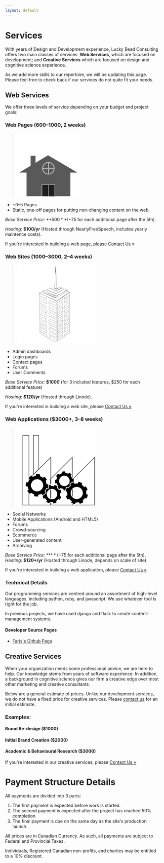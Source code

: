 ```yaml
---
layout: default
---
```

# Services

With years of Design and Development experience, Lucky Bead Consulting offers
two main classes of services: **Web Services**, which are focused on
development; and  **Creative Services** which are focused on design and
cognitive science experience. 

As we add more skills to our repertoire, we will be updating this page. Please
feel free to check back if our services do not quite fit your needs.

## Web Services
We offer three levels of service depending on your budget and project goals:

### Web Pages ($600–$1000, 2 weeks)
> ![Web Page Icon (A House)](/static/img/pricing/page.png)

* ~0–5 Pages
* Static, one-off pages for putting non-changing content on the web.

*Base Service Price:* **$500** (+$75 for each additional page after the 5th).

*Hosting:* **$100/yr** (Hosted through NearlyFreeSpeech, includes yearly maintence costs).

If you're interested in building a web page, please [Contact Us &raquo;](/contact/?ref=page)

### Web Sites ($1000–$3000, 2–4 weeks)
> ![Web Site Icon (A Commercial Office)](/static/img/pricing/site.png)

* Admin dashboards
* Login pages
* Contact pages
* Forums
* User Comments

*Base Service Price:* **$1000** (for 3 included features, $250 for each
additional feature)

*Hosting:* **$120/yr** (Hosted through Linode).

If you're interested in building a web site, please [Contact Us &raquo;](/contact/?ref=sites)

### Web Applications ($3000+, 3–8 weeks)
> ![Web Application Icon (An Industrial Factory with some gears)](/static/img/pricing/app.png)
* Social Networks
* Mobile Applications (Android and HTML5)
* Forums
* Crowd-sourcing
* Ecommerce
* User-generated content
* Archiving

*Base Service Price:* **$** (+$75 for each additional page after the 5th).
*Hosting:* **$120+/yr** (Hosted through Linode, depends on scale of site).

If you're interested in building a web application, please [Contact Us &raquo;](/contact/?ref=app)

### Technical Details
Our programming services are centred around an assortment of high-level
languages, including python, ruby, and javascript. We use whatever tool is
right for the job. 

In previous projects, we have used django and flask to create
content-management systems. 

#### Developer Source Pages
* [Faris's Github Page](https://github.com/octaflop)

## Creative Services
When your organization needs some professional advice, we are here to help. Our
knowledge stems from years of software experience. In addition, a background in
cognitive science gives our firm a creative edge over most other marketing and
creative consultants.

Below are a general estimate of prices. Unlike our development services, we do
not have a fixed price for creative services. Please [contact
us](/contact/?ref=creative)
for an initial estimate.

### Examples:
#### Brand Re-design ($1000)
#### Initial Brand Creation ($2000)
#### Academic & Behavioural Research ($3000)
If you're interested in our creative services, please [Contact Us &raquo;](/contact/?ref=creative)
# Payment Structure Details
All payments are divided into 3 parts: 

1. The first payment is expected before work is started.
2. The second payment is expected after the project has reached 50% completion.
3. The final payment is due on the same day as the site's production launch.

All prices are in Canadian Currency. As such, all payments are subject to
Federal and Provincial Taxes.

Individuals, Registered Canadian non-profits, and charites may be entitled to a
10% discount.

